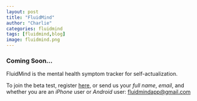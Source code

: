 ```yaml
---
layout: post
title: "FluidMind"
author: "Charlie"
categories: fluidmind
tags: [fluidmind,blog]
image: fluidmind.png
---
```


### Coming Soon...

FluidMind is the mental health symptom tracker for self-actualization.

To join the beta test, register [here](https://docs.google.com/forms/d/e/1FAIpQLSdDPzleAyiFsi-dfVDwpdVz4PBbRwr6z3W0qYy9464od15DFQ/viewform), or send us your *full name*, *email*, and whether you are an *iPhone* user or *Android* user: [fluidmindapp@gmail.com](mailto:fluidmindapp@gmail.com)

